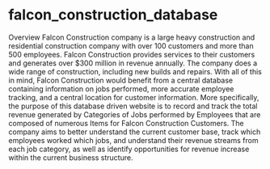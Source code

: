 # falcon_construction_database

Overview
Falcon Construction company is a large heavy construction and residential construction company with over 100 customers and more than 500 employees. Falcon Construction provides services to their customers and generates over $300 million in revenue annually. The company does a wide range of construction, including new builds and repairs. With all of this in mind, Falcon Construction would benefit from a central database containing information on jobs performed, more accurate employee tracking, and a central location for customer information. More specifically, the purpose of this database driven website is to record and track the total revenue generated by Categories of Jobs  performed by Employees that are composed of numerous Items for Falcon Construction Customers. The company aims to better understand the current customer base, track which employees worked which jobs, and understand their revenue streams from each job category, as well as identify opportunities for revenue increase within the current business structure.

